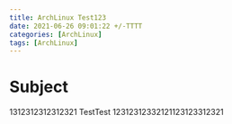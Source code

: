 ```yaml
---
title: ArchLinux Test123
date: 2021-06-26 09:01:22 +/-TTTT
categories: [ArchLinux]
tags: [ArchLinux]
---
```


# Subject
   1312312312312321 TestTest 12312312332121123123312321

